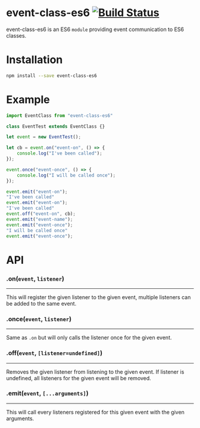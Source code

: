 event-class-es6 [![Build Status](https://travis-ci.org/JonathanPicques/event-class-es6.svg?branch=master)](https://travis-ci.org/JonathanPicques/event-class-es6)
===============

event-class-es6 is an ES6 ``` module ``` providing event communication to ES6 classes.

Installation
============

```sh
npm install --save event-class-es6
```

Example
=======

```javascript
import EventClass from "event-class-es6"

class EventTest extends EventClass {}

let event = new EventTest();

let cb = event.on("event-on", () => {
    console.log("I've been called");
});

event.once("event-once", () => {
    console.log("I will be called once");
});
```
```javascript
event.emit("event-on");
"I've been called"
event.emit("event-on");
"I've been called"
event.off("event-on", cb);
event.emit("event-name");
event.emit("event-once");
"I will be called once"
event.emit("event-once");

```

API
===

### .on(```event```, ```listener```)
---

This will register the given listener to the given event, multiple listeners can be added to the same event.

### .once(```event```, ```listener```)
---

Same as ```.on``` but will only calls the listener once for the given event.

### .off(```event```, ```[listener=undefined]```)
---

Removes the given listener from listening to the given event.
If listener is undefined, all listeners for the given event will be removed.

### .emit(```event```, ```[...arguments]```)
---

This will call every listeners registered for this given event with the given arguments.
